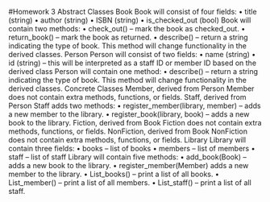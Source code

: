 #Homework 3
Abstract Classes
Book
Book will consist of four fields:
• title (string)
• author (string)
• ISBN (string)
• is_checked_out (bool)
Book will contain two methods:
• check_out() – mark the book as checked_out.
• return_book() – mark the book as returned.
• describe() – return a string indicating the type of book. This method will change
functionality in the derived classes.
Person
Person will consist of two fields:
• name (string)
• id (string) – this will be interpreted as a staff ID or member ID based on the
derived class
Person will contain one method:
• describe() – return a string indicating the type of book. This method will change
functionality in the derived classes.
Concrete Classes
Member, derived from Person
Member does not contain extra methods, functions, or fields.
Staff, derived from Person
Staff adds two methods:
• register_member(library, member) – adds a new member to the library.
• register_book(library, book) – adds a new book to the library.
Fiction, derived from Book
Fiction does not contain extra methods, functions, or fields.
NonFiction, derived from Book
NonFiction does not contain extra methods, functions, or fields.
Library
Library will contain three fields:
• books – list of books
• members – list of members
• staff – list of staff
Library will contain five methods:
• add_book(Book) – adds a new book to the library.
• register_member(Member) adds a new member to the library.
• List_books() – print a list of all books.
• List_member() – print a list of all members.
• List_staff() – print a list of all staff.
